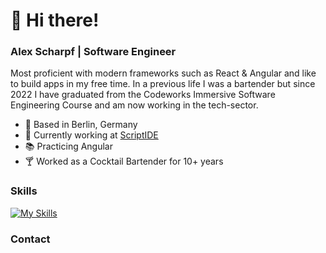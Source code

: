 # 👋 Hi there! 

###  Alex Scharpf | Software Engineer

Most proficient with modern frameworks such as React & Angular and like to build apps in my free time. In a previous life I was a bartender but since 2022 I have graduated from the Codeworks Immersive Software Engineering Course and am now working in the tech-sector.

* 📍 Based in Berlin, Germany
* 🦾 Currently working at [ScriptIDE](https://github.com/AScharpf/Scriptide)
* 📚 Practicing Angular
* 🍸 Worked as a Cocktail Bartender for 10+ years

### Skills

[![My Skills](https://skillicons.dev/icons?i=js,ts,html,css,react)](https://skillicons.dev)

### Contact

